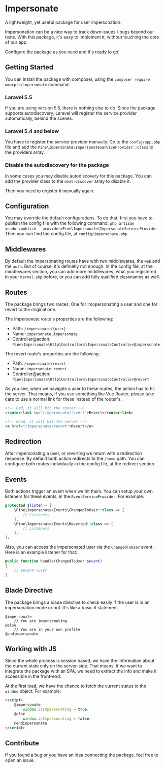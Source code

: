 # Impersonate

A lightweight, yet useful package for user impersonation.

Impersonation can be a nice way to track down issues / bugs beyond our tests.
With this package, it's easy to implement it, without touching the core of our app.

Configure the package as you need and it's ready to go!

## Getting Started

You can install the package with composer, using the ``composer require omarpre/impersonate`` command.

### Laravel 5.5

If you are using version 5.5, there is nothing else to do.
Since the package supports autodiscovery, Laravel will register the service provider automatically, behind the scenes.

### Laravel 5.4 and below

You have to register the service provider manually.
Go to the ``config/app.php`` file and add the ``Pine\Impersonate\ImpersonateServiceProvider::class`` to the providers array.

### Disable the autodiscovery for the package

In some cases you may disable autodiscovery for this package.
You can add the provider class to the ``dont-discover`` array to disable it.

Then you need to register it manually again.

## Configuration

You may override the default configurations. To do that, first you have to publish the config file with the following command:
``php artisan vendor:publish --provider=Pine\Impersonate\ImpersonateServiceProvider``.
Then you can find the config file, at ``config/impersonate.php``.

## Middlewares

By default the impersonating routes have with two middlewares, the ``web`` and the ``auth``.
But of course, it's definetly not enough.
In the config file, at the middlewares section, you can add more middlewares,
what you registered in your ``Kernel.php`` before, or you can add fully qualified classnames as well.

## Routes

The package brings two routes. One for imopersonating a user and one for revert to the original one.

The impersonate route's properties are the following:
- Path: ``/impersonate/{user}``
- Name: ``impersonate.impersonate``
- Controller@action: ``Pine\Impersonate\Http\Controllers\ImpersonateController@impersonate``

The revert route's properties are the following:
- Path: ``/impersonate/revert``
- Name: ``impersonate.revert``
- Controller@action: ``Pine\Impersonate\Http\Controllers\ImpersonateController@revert``

As you see, when we navigate a user to these routes, the action has to hit the server.
That means, if you use something like Vue Router, please take care to use a normal link for these instead of the router's.

```html
<!-- Bad, it will hit the router -->
<router-link to="/impersonate/revert">Revert</router-link>

<!-- Good, it will hit the server -->
<a href="/impersonate/revert">Revert</a>
```

## Redirection

After impersonating a user, or reverting we return with a redirection response.
By default both action redirects to the ``/home`` path.
You can configure both routes individually in the config file, at the redirect section.

## Events

Both actions trigger an event when we hit them.
You can setup your own listeners for these events, in the ``EventServiceProvider``. For example:

```php
protected $listen = [
    \Pine\Impersonate\Events\ChangedToUser::class => [
        // Listeners
    ],
    \Pine\Impersonate\Events\Reverted::class => [
        // Listeners
    ],
];
```

Also, you can access the impersonated user via the ``ChangedToUser`` event.
Here is an example listener for that:

```php
public function handle(ChangedToUser $event)
{
    // $event->user
}
```

## Blade Directive

The package brings a blade directive to check easily if the user is in an impersonation mode or not.
It's like a basic if statement.

```
@impersonate
    // You are impersonating
@else
    // You are in your own profile
@endimpersonate
```

## Working with JS

Since the whole process is session based, we have the information about the current state only on the server-side.
That means, if we want to integrate the package with an SPA, we need to extract the info and make it accessible in the front-end.

At the first load, we have the chance to fetch the current status to the ``window`` object. For example:

```html
<script>
    @impersonate
        window.isImpersonating = true;
    @else
        window.isImpersonating = false;
    @endimpersonate
</script>
```

## Contribute

If you found a bug or you have an idea connecting the package, feel free to open an issue.
